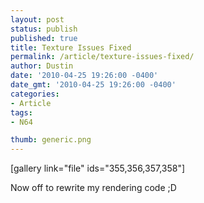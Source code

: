 ```yaml
---
layout: post
status: publish
published: true
title: Texture Issues Fixed
permalink: /article/texture-issues-fixed/
author: Dustin
date: '2010-04-25 19:26:00 -0400'
date_gmt: '2010-04-25 19:26:00 -0400'
categories:
- Article
tags:
- N64

thumb: generic.png
---
```

[gallery link="file" ids="355,356,357,358"]

Now off to rewrite my rendering code ;D
